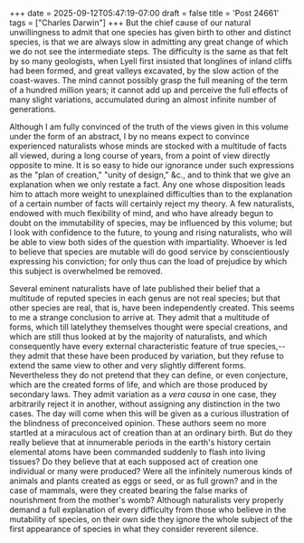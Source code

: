 +++
date = 2025-09-12T05:47:19-07:00
draft = false
title = 'Post 24661'
tags = ["Charles Darwin"]
+++
But the chief cause of our natural unwillingness to admit that one species has given birth to other and distinct species, is that we are always slow in admitting any great change of which we do not see the intermediate steps. The difficulty is the same as that felt by so many geologists, when Lyell first insisted that longlines of inland cliffs had been formed, and great valleys excavated, by the slow action of the coast-waves. The mind cannot possibly grasp the full meaning of the term of a hundred million years; it cannot add up and perceive the full effects of many slight variations, accumulated during an almost infinite number of generations.

Although I am fully convinced of the truth of the views given in this volume under the form of an abstract, I by no means expect to convince experienced naturalists whose minds are stocked with a multitude of facts all viewed, during a long course of years, from a point of view directly opposite to mine. It is so easy to hide our ignorance under such expressions as the "plan of creation," "unity of design," &c., and to think that we give an explanation when we only restate a fact. Any one whose disposition leads him to attach more weight to unexplained difficulties than to the explanation of a certain number of facts will certainly reject my theory. A few naturalists, endowed with much flexibility of mind, and who have already begun to doubt on the immutability of species, may be influenced by this volume; but I look with confidence to the future, to young and rising naturalists, who will be able to view both sides of the question with impartiality. Whoever is led to believe that species are mutable will do good service by conscientiously expressing his conviction; for only thus can the load of prejudice by which this subject is overwhelmed be removed.

Several eminent naturalists have of late published their belief that a multitude of reputed species in each genus are not real species; but that other species are real, that is, have been independently created. This seems to me a strange conclusion to arrive at. They admit that a multitude of forms, which till latelythey themselves thought were special creations, and which are still thus looked at by the majority of naturalists, and which consequently have every external characteristic feature of true species,--they admit that these have been produced by variation, but they refuse to extend the same view to other and very slightly different forms. Nevertheless they do not pretend that they can define, or even conjecture, which are the created forms of life, and which are those produced by secondary laws. They admit variation as a _vera causa_ in one case, they arbitrarily reject it in another, without assigning any distinction in the two cases. The day will come when this will be given as a curious illustration of the blindness of preconceived opinion. These authors seem no more startled at a miraculous act of creation than at an ordinary birth. But do they really believe that at innumerable periods in the earth's history certain elemental atoms have been commanded suddenly to flash into living tissues? Do they believe that at each supposed act of creation one individual or many were produced? Were all the infinitely numerous kinds of animals and plants created as eggs or seed, or as full grown? and in the case of mammals, were they created bearing the false marks of nourishment from the mother's womb? Although naturalists very properly demand a full explanation of every difficulty from those who believe in the mutability of species, on their own side they ignore the whole subject of the first appearance of species in what they consider reverent silence.
